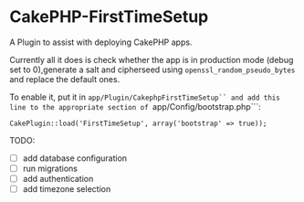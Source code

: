 CakePHP-FirstTimeSetup
======================

A Plugin to assist with deploying CakePHP apps.

Currently all it does is check whether the app is in production mode (debug set to 0),generate a salt and cipherseed using ```openssl_random_pseudo_bytes``` and replace the default ones.


To enable it, put it in ```app/Plugin/CakephpFirstTimeSetup`` and add this line to the appropriate section of ```app/Config/bootstrap.php```:
```
CakePlugin::load('FirstTimeSetup', array('bootstrap' => true));
```

TODO:
- [ ] add database configuration
- [ ] run migrations
- [ ] add authentication
- [ ] add timezone selection
